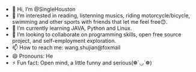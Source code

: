- 👋 Hi, I’m @SingleHouston
- 👀 I’m interested in reading, listenning musics, riding motorcycle/bicycle, swimming and other sports with friends that let me feel free😊.
- 🌱 I’m currently learning JAVA, Python and Linux.
- 💞️ I’m looking to collaborate on programming skills, open free source project, and self-employment exploration.
- 📫 How to reach me: wang.shujian@foxmail
- 😄 Pronouns: He
- ⚡ Fun fact: Open mind, a little funny and serious(❁´◡`❁)

<!---
SingleHouston/SingleHouston is a ✨ special ✨ repository because its `README.md` (this file) appears on your GitHub profile.
You can click the Preview link to take a look at your changes.
--->
